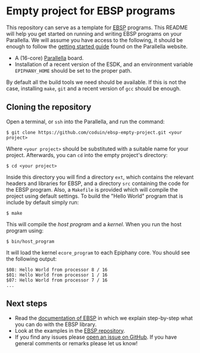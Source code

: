 # Empty project for EBSP programs

This repository can serve as a template for [EBSP](http://www.codu.in/ebsp) programs. This README will help you get started on running and writing EBSP programs on your Parallella. We will assume you have access to the following, it should be enough to follow the [getting started guide](https://www.parallella.org/quick-start/) found on the Parallella website.

- A (16-core) [Parallella](http://www.parallella.org) board.
- Installation of a recent version of the ESDK, and an environment variable `EPIPHANY_HOME` should be set to the proper path.

By default all the build tools we need should be available. If this is not the case, installing `make`, `git` and a recent version of `gcc` should be enough.

## Cloning the repository

Open a terminal, or `ssh` into the Parallella, and run the command:

    $ git clone https://github.com/coduin/ebsp-empty-project.git <your project>

Where `<your project>` should be substituted with a suitable name for your project. Afterwards, you can `cd` into the empty project's directory:

    $ cd <your project>

Inside this directory you will find a directory `ext`, which contains the relevant headers and libraries for EBSP, and a directory `src` containing the code for the EBSP program. Also, a `Makefile` is provided which will compile the project using default settings. To build the "Hello World" program that is include by default simply run:

    $ make

This will compile the *host program* and a *kernel*. When you run the host program using:

    $ bin/host_program

It will load the kernel `ecore_program` to each Epiphany core. You should see the following output:

    $08: Hello World from processor 8 / 16
    $01: Hello World from processor 1 / 16
    $07: Hello World from processor 7 / 16
    ...

## Next steps

- Read the [documentation of EBSP](http://www.codu.in/ebsp/docs) in which we explain step-by-step what you can do with the EBSP library.
- Look at the examples in the [EBSP repository](http://www.github.com/coduin/epiphany-bsp).
- If you find any issues please [open an issue on GitHub](http://www.github.com/coduin/epiphany-bsp/issues). If you have general comments or remarks please let us know!
